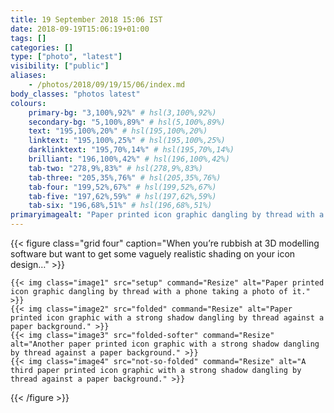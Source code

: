 ```yaml
---
title: 19 September 2018 15:06 IST
date: 2018-09-19T15:06:19+01:00
tags: []
categories: []
type: ["photo", "latest"]
visibility: ["public"]
aliases:
    - /photos/2018/09/19/15/06/index.md
body_classes: "photos latest"
colours:
    primary-bg: "3,100%,92%" # hsl(3,100%,92%)
    secondary-bg: "5,100%,89%" # hsl(5,100%,89%)
    text: "195,100%,20%" # hsl(195,100%,20%)
    linktext: "195,100%,25%" # hsl(195,100%,25%)
    darklinktext: "195,70%,14%" # hsl(195,70%,14%)
    brilliant: "196,100%,42%" # hsl(196,100%,42%)
    tab-two: "278,9%,83%" # hsl(278,9%,83%)
    tab-three: "205,35%,76%" # hsl(205,35%,76%)
    tab-four: "199,52%,67%" # hsl(199,52%,67%)
    tab-five: "197,62%,59%" # hsl(197,62%,59%)
    tab-six: "196,68%,51%" # hsl(196,68%,51%)
primaryimagealt: "Paper printed icon graphic dangling by thread with a phone taking a photo of it."
---
```


{{< figure class="grid four" caption="When you’re rubbish at 3D modelling software but want to get some vaguely realistic shading on your icon design…" >}}

    {{< img class="image1" src="setup" command="Resize" alt="Paper printed icon graphic dangling by thread with a phone taking a photo of it." >}}
    {{< img class="image2" src="folded" command="Resize" alt="Paper printed icon graphic with a strong shadow dangling by thread against a paper background." >}}
    {{< img class="image3" src="folded-softer" command="Resize" alt="Another paper printed icon graphic with a strong shadow dangling by thread against a paper background." >}}
    {{< img class="image4" src="not-so-folded" command="Resize" alt="A third paper printed icon graphic with a strong shadow dangling by thread against a paper background." >}}

{{< /figure >}}